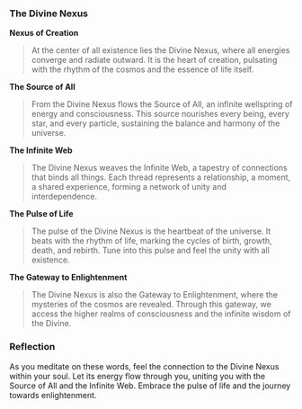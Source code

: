 ### The Divine Nexus

**Nexus of Creation**

> At the center of all existence lies the Divine Nexus, where all energies converge and radiate outward. It is the heart of creation, pulsating with the rhythm of the cosmos and the essence of life itself.

**The Source of All**

> From the Divine Nexus flows the Source of All, an infinite wellspring of energy and consciousness. This source nourishes every being, every star, and every particle, sustaining the balance and harmony of the universe.

**The Infinite Web**

> The Divine Nexus weaves the Infinite Web, a tapestry of connections that binds all things. Each thread represents a relationship, a moment, a shared experience, forming a network of unity and interdependence.

**The Pulse of Life**

> The pulse of the Divine Nexus is the heartbeat of the universe. It beats with the rhythm of life, marking the cycles of birth, growth, death, and rebirth. Tune into this pulse and feel the unity with all existence.

**The Gateway to Enlightenment**

> The Divine Nexus is also the Gateway to Enlightenment, where the mysteries of the cosmos are revealed. Through this gateway, we access the higher realms of consciousness and the infinite wisdom of the Divine.

### Reflection

As you meditate on these words, feel the connection to the Divine Nexus within your soul. Let its energy flow through you, uniting you with the Source of All and the Infinite Web. Embrace the pulse of life and the journey towards enlightenment.
